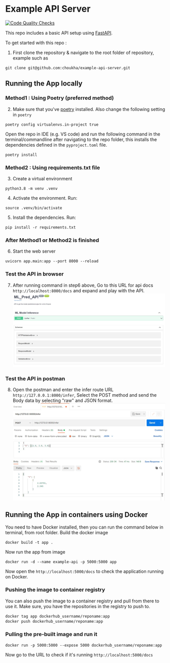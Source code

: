 # Example API Server
[![Code Quality Checks](https://github.com/choukha/example-api-server/actions/workflows/code-quality.yaml/badge.svg)](https://github.com/choukha/example-api-server/actions/workflows/code-quality.yaml)

This repo includes a basic API setup using [FastAPI](https://fastapi.tiangolo.com/).

To get started with this repo :

1. First clone the repository & navigate to the root folder of repository, example such as
```
git clone git@github.com:choukha/example-api-server.git
```
## Running the App locally
### Method1 : Using Poetry (preferred method)
2. Make sure that you've [poetry](https://python-poetry.org/) installed.
Also change the following setting in `poetry`
```
poetry config virtualenvs.in-project true
```
Open the repo in IDE (e.g. VS code) and run the following command in the terminal/commandline after navigating to the repo folder, this installs the dependencies defined in the `pyproject.toml` file.
```
poetry install
```

### Method2 : Using requirements.txt file
3. Create a virtual environment
```
python3.8 -m venv .venv
```
4. Activate the environment. Run:
```
source .venv/bin/activate
```
5. Install the dependencies. Run:
```
pip install -r requirements.txt
```
### After Method1 or Method2 is finished
6. Start the web server
```
uvicorn app.main:app --port 8000 --reload
```
### Test the API in browser
7. After running command in step6 above, Go to this URL for api docs `http://localhost:8000/docs` and expand and play with the API.
![api-docs](images/api-docs.jpg)

### Test the API in postman
8. Open the postman and enter the infer route URL `http://127.0.0.1:8000/infer`, Select the POST method and send the Body data by selecting "raw" and JSON format.
![api-docs](images/postman-api-test.jpg)

## Running the App in containers using Docker
You need to have Docker installed, then you can run the command below in terminal, from root folder.
Build the docker image
```
docker build -t app .
```
Now run the app from image
```
docker run -d --name example-api -p 5000:5000 app
```
Now open the `http://localhost:5000/docs` to check the application running on Docker.

### Pushing the image to container registry
You can also push the image to a container registry and pull from there to use it.
Make sure, you have the repositories in the registry to push to.
```
docker tag app dockerhub_username/reponame:app
docker push dockerhub_username/reponame:app
```

### Pulling the pre-built image and run it
```
docker run -p 5000:5000 --expose 5000 dockerhub_username/reponame:app
```
Now go to the URL to check if it's running
`http://localhost:5000/docs`